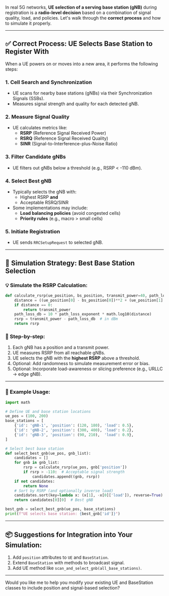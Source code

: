 In real 5G networks, **UE selection of a serving base station (gNB)** during registration is a **radio-level decision** based on a combination of signal quality, load, and policies. Let's walk through the **correct process** and how to simulate it properly.

---

## ✅ **Correct Process: UE Selects Base Station to Register With**

When a UE powers on or moves into a new area, it performs the following steps:

### 1. **Cell Search and Synchronization**
- UE scans for nearby base stations (gNBs) via their Synchronization Signals (SSBs).
- Measures signal strength and quality for each detected gNB.

### 2. **Measure Signal Quality**
- UE calculates metrics like:
  - **RSRP** (Reference Signal Received Power)
  - **RSRQ** (Reference Signal Received Quality)
  - **SINR** (Signal-to-Interference-plus-Noise Ratio)

### 3. **Filter Candidate gNBs**
- UE filters out gNBs below a threshold (e.g., RSRP < -110 dBm).

### 4. **Select Best gNB**
- Typically selects the gNB with:
  - Highest RSRP **and**
  - Acceptable RSRQ/SINR
- Some implementations may include:
  - **Load balancing policies** (avoid congested cells)
  - **Priority rules** (e.g., macro > small cells)

### 5. **Initiate Registration**
- UE sends `RRCSetupRequest` to selected gNB.

---

## 🧠 **Simulation Strategy: Best Base Station Selection**

### 💡 Simulate the RSRP Calculation:
```python
def calculate_rsrp(ue_position, bs_position, transmit_power=40, path_loss_exponent=3.5):
    distance = ((ue_position[0] - bs_position[0])**2 + (ue_position[1] - bs_position[1])**2) ** 0.5
    if distance == 0:
        return transmit_power
    path_loss_db = 10 * path_loss_exponent * math.log10(distance)
    rsrp = transmit_power - path_loss_db  # in dBm
    return rsrp
```

### 🧩 Step-by-step:
1. Each gNB has a position and a transmit power.
2. UE measures RSRP from all reachable gNBs.
3. UE selects the gNB with the **highest RSRP** above a threshold.
4. Optional: Add randomness to simulate measurement error or bias.
5. Optional: Incorporate load-awareness or slicing preference (e.g., URLLC → edge gNB).

---

### 🧪 Example Usage:

```python
import math

# Define UE and base station locations
ue_pos = (100, 200)
base_stations = [
    {'id': 'gNB-1', 'position': (120, 180), 'load': 0.5},
    {'id': 'gNB-2', 'position': (300, 400), 'load': 0.2},
    {'id': 'gNB-3', 'position': (90, 210),  'load': 0.9},
]

# Select best base station
def select_best_gnb(ue_pos, gnb_list):
    candidates = []
    for gnb in gnb_list:
        rsrp = calculate_rsrp(ue_pos, gnb['position'])
        if rsrp > -110:  # Acceptable signal strength
            candidates.append((gnb, rsrp))
    if not candidates:
        return None
    # Sort by RSRP (and optionally inverse load)
    candidates.sort(key=lambda x: (x[1], -x[0]['load']), reverse=True)
    return candidates[0][0]  # Best gNB

best_gnb = select_best_gnb(ue_pos, base_stations)
print(f"UE selects base station: {best_gnb['id']}")
```

---

## 📦 Suggestions for Integration into Your Simulation:

1. Add `position` attributes to `UE` and `BaseStation`.
2. Extend `BaseStation` with methods to broadcast signal.
3. Add UE method like `scan_and_select_gnb(all_base_stations)`.

---

Would you like me to help you modify your existing UE and BaseStation classes to include position and signal-based selection?